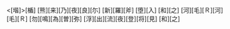 <[堦]>[楯] [熊][来][乃][夜][良][尓] [新][羅][斧] [堕][入] [和][之] [河][毛][Ｒ][河][毛][Ｒ] [勿][鳴][為][曽][弥] [浮][出][流][夜][登][将][見] [和][之]
